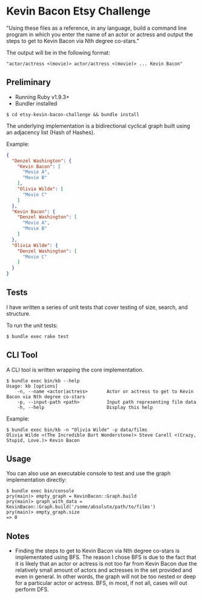 # Kevin Bacon Etsy Challenge

"Using these files as a reference, in any language, build a command line program in which you enter the name of an actor or actress and output the steps to get to Kevin Bacon via Nth degree co-stars."

The output will be in the following format:

```
"actor/actress <(movie)> actor/actress <(movie)> ... Kevin Bacon"
```

## Preliminary

* Running Ruby v1.9.3+
* Bundler installed

```shell
$ cd etsy-kevin-bacon-challenge && bundle install
```

The underlying implementation is a bidirectional cyclical graph built using an adjacency list (Hash of Hashes).

Example:

```json
{
  "Denzel Washington": {
    "Kevin Bacon": [
      "Movie A",
      "Movie B"
    ],
    "Olivia Wilde": [
      "Movie C"
    ]
  },
  "Kevin Bacon": {
    "Denzel Washington": [
      "Movie A",
      "Movie B"
    ]
  },
  "Olivia Wilde": {
    "Denzel Washington": [
      "Movie C"
    ]
  }
}
```

## Tests

I have written a series of unit tests that cover testing of size, search, and structure.

To run the unit tests:

```shell
$ bundle exec rake test
```

## CLI Tool

A CLI tool is written wrapping the core implementation.

```shell
$ bundle exec bin/kb --help
Usage: kb [options]
    -n, --name <actor|actress>       Actor or actress to get to Kevin Bacon via Nth degree co-stars
    -p, --input-path <path>          Input path representing film data
    -h, --help                       Display this help
```

Example:

```shell
$ bundle exec bin/kb -n "Olivia Wilde" -p data/films
Olivia Wilde <(The Incredible Burt Wonderstone)> Steve Carell <(Crazy, Stupid, Love.)> Kevin Bacon
```

## Usage

You can also use an executable console to test and use the graph implementation directly:

```shell
$ bundle exec bin/console
pry(main)> empty_graph = KevinBacon::Graph.build
pry(main)> graph_with_data = KevinBacon::Graph.build('/some/absolute/path/to/films')
pry(main)> empty_graph.size
=> 0
```

## Notes

- Finding the steps to get to Kevin Bacon via Nth degree co-stars is implementated using BFS. The reason I chose BFS is due to the fact that it is likely that an actor or actress is not too far from Kevin Bacon due the relatively small amount of actors and actresses in the set provided and even in general. In other words, the graph will not be too nested or deep for a particular actor or actress. BFS, in most, if not all, cases will out perform DFS.

